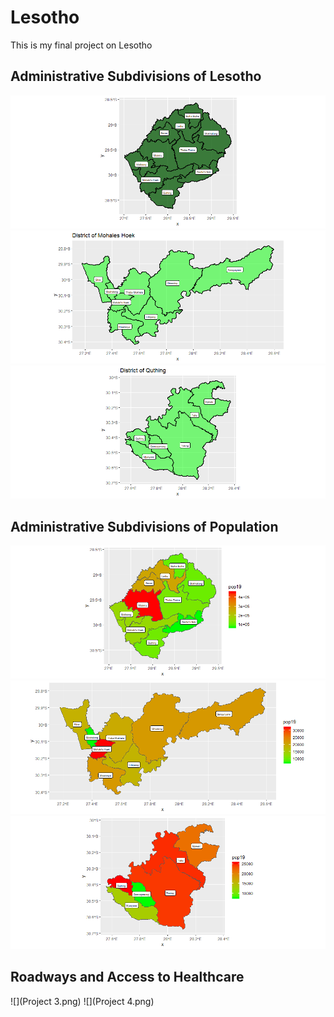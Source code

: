 # Lesotho

This is my final project on Lesotho

## Administrative Subdivisions of Lesotho

![](Project1.png)
![](Hoek.png)
![](Quthing.png)

## Administrative Subdivisions of Population

![](adm1poptotals.png)
![](Hoekpopmap.png)
![](QuthingPopMap.png)

## Roadways and Access to Healthcare 

![](Project 3.png)
![](Project 4.png)
